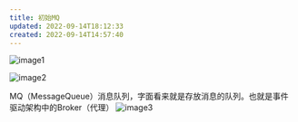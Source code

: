 ```yaml
---
title: 初始MQ
updated: 2022-09-14T18:12:33
created: 2022-09-14T14:57:40
---
```


![image1](../../../resources/d9d4cca61f23477f9c63b66508ef02cf.png)

![image2](../../../resources/7c65ad2e9e594f48b5118185cc3bde4f.png)

MQ（MessageQueue）消息队列，字面看来就是存放消息的队列。也就是事件驱动架构中的Broker（代理）
![image3](../../../resources/72c0f2f4c55b4ea98fa58ef0dcea0ab7.png)

